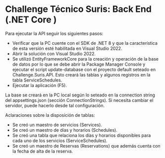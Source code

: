 # Challenge Técnico Suris: Back End (.NET Core )

Para ejecutar la API seguir los siguientes pasos:
- Verificar que la PC cuente con el SDK de .NET 8 y que la característica de esta versión esté habilitada en Visual Studio 2022.
- Abrir la solución con Visual Studio 2022.
- Se utilizó EntityFrameworkCore para la creación y operación de la base de datos por lo que se debe abrir la Package Manager Console y ejecutar el script update-database con el proyecto default seteado en Challenge.Suris.API. Esto creará las tablas y algunos registros en la tabla ServiceSchedules.
-  Ejecutar la aplicación (F5).

La base se creará en la PC local según lo seteado en la connection string del appsettings.json (sección ConnectionStrings). Si necesita cambiar el servidor, puede hacerlo desde tal configuración.

Aclaraciones sobre la disposición de tablas:
- Se creó un maestro de servicios (Services).
- Se creó un maestro de días y horarios (Schedules).
- Se creó una tabla que relaciona los días y horarios disponibles para cada uno de los servicios (ServiceSchedules).
- Se creó un maestro de Reservas (Reservations) que además cuenta con la fecha de alta de la reserva.
